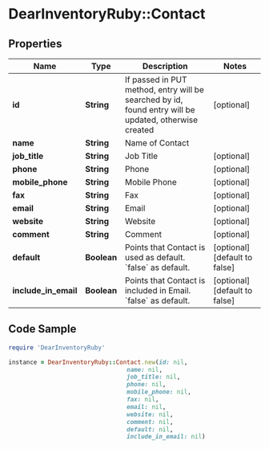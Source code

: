 # DearInventoryRuby::Contact

## Properties

Name | Type | Description | Notes
------------ | ------------- | ------------- | -------------
**id** | **String** | If passed in PUT method, entry will be searched by id, found entry will be updated, otherwise created | [optional] 
**name** | **String** | Name of Contact | 
**job_title** | **String** | Job Title | [optional] 
**phone** | **String** | Phone | [optional] 
**mobile_phone** | **String** | Mobile Phone | [optional] 
**fax** | **String** | Fax | [optional] 
**email** | **String** | Email | [optional] 
**website** | **String** | Website | [optional] 
**comment** | **String** | Comment | [optional] 
**default** | **Boolean** | Points that Contact is used as default. &#x60;false&#x60; as default. | [optional] [default to false]
**include_in_email** | **Boolean** | Points that Contact is included in Email. &#x60;false&#x60; as default. | [optional] [default to false]

## Code Sample

```ruby
require 'DearInventoryRuby'

instance = DearInventoryRuby::Contact.new(id: nil,
                                 name: nil,
                                 job_title: nil,
                                 phone: nil,
                                 mobile_phone: nil,
                                 fax: nil,
                                 email: nil,
                                 website: nil,
                                 comment: nil,
                                 default: nil,
                                 include_in_email: nil)
```



